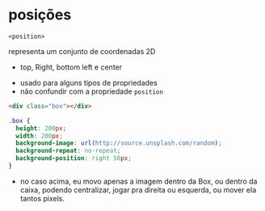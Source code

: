# posições

`<position>`

representa um conjunto de coordenadas 2D
- top, Right, bottom left e center

* usado para alguns tipos de propriedades
* não confundir com a propriedade `position`


```HTML
<div class="box"></div>
```
```css
.box {
  height: 200px;
  width: 200px;
  background-image: url(http://source.unsplash.com/random);
  background-repeat: no-repeat;
  background-position: right 50px;
}
```
* no caso acima, eu movo apenas a imagem dentro da Box, ou dentro da caixa, podendo centralizar, jogar pra direita ou esquerda, ou mover ela tantos pixels.
